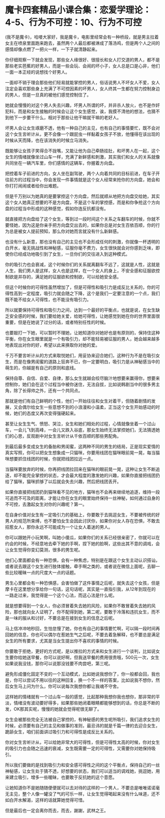 # 魔卡四套精品小课合集：恋爱学理论：4-5、行为不可控：10、行为不可控

(我不是魔卡)，哈喽大家好，我是魔卡，电影里经常会有一种桥段，就是男主拉着女主在喷泉里面跑来跑去，虽然两个人最后都被淋成了落汤鸡，但是两个人之间的感情却像点燃了一把火一样，一下子就清静起来。

你仔细观察一下就会发现，那些女人缘很好、很擅长和女人打交道的男人，都不是那些老实芭蕉的好男人，而是一些会玩、会闹的坏小子，女人总是口是心非，他们一面一本正经的说想找个好男人。

一面却不销于理会那些他们轻易就能掌控的男人，俗话说男人不坏女人不爱，女人注定会喜欢那些身上充满了不可控因素的坏男人，女人终其一生都在努力控制身边的男人，但是一旦真的被他们感觉控制住了。

她就会慢慢的对这个男人失去兴趣，坏男人所谓的坏，并非杀人放火，也不是作奸犯科，而是和女生接触的时候会让这个女生感觉，诶，我摸不清他的想法，也猜不到他下一步要干什么，相对于那些让他干嘛就干嘛的老好人。

坏男人会让女生琢磨不透，他有一种自己的主见，也有自己的事情要忙，既不会对这个女生言听计从，更不会像一个跟屁虫一样黏着女孩子不放，他懂得在该出现的时候从天而降，也在该消失的时候立马消失。

既能够让女孩子笑得合不拢嘴，又能让他为自己牵肠挂肚，和坏男人在一起，这个女生的情绪就像坐过山车一样，充满了新鲜感和刺激，其实我们和女人的关系就像共同坐在一辆汽车里，你们感情的这辆车，你握着方向盘。

把控着车子前进的方向，女人坐在副驾驶，两个人向着共同的目标前进，在车子开往前方的过程当中，你会发现一件事情就是这个女人经常来抢你的方向盘，她会和你打打闹闹或者给你出难题。

但是千万别以为她真的是要掌控这个方向盘，然后就顺从地把方向盘交给她，其实这个女人她真正想要的不是方向盘，不是这个车的掌控感，而是和你争抢这个方向盘的过程当中形成的这种感觉，假如你连反抗都没有。

就直接把方向盘给了这个女生，等到过一段时间这个关系之车翻车的时候，你就不要怪她，因为这是你亲手把方向盘交出去的，如果你总是对女生百依百顺，你的行为总是被女人提前预知，那么你对她而言就没有什么新鲜感。

也没有什么新意，那也没有自己的主见也不会形成任何的刺激，你就像一杯透明的白开水，毫无挑战性和神秘感，征服你毫不费力，女生很快就会对你感到乏味，即使你已经成功地吸引到了女生，一旦你们的交往进入到这种模式。

你的吸引力也会衰减，这个时候你们的关系就离翻车不远了，这就是人性，这就是人生，我们男人是这样，女人也是这样，在一个女人的身上，不安全感和征服欲控制欲是并存的，满足她的征服欲和控制欲，可以给她安全感。

但这个时候你的可得性虽然增加了，但是可得性和吸引力是成反比关系的，你的可得性高到一定程度，吸引力就会随之下降，这个是我们一定要注意的一个点，我们既不能不给女人可得性，也不能没有吸引力。

所以就要保持可得性和吸引力之间，达到一个最好的平衡点，也就是说，在女生缺乏安全感的时候，我们要给她关爱，给她可得性，让她感觉到她在你的世界里面很重要，但是在她说了过分的话，或者特别任性的时候。

也要敲打一下她，可以暂时不理她，让她知道你对她好也是有原则的，保持住这种平衡，你在女生眼里就是一个有吸引力，却不能轻易被征服的男人，她会越来越多地表现出对你的好，希望以此来换取你对她的爱。

千万不要言听计从的方式来取悦她们，用妥协来迎合她们，这种行为不是在吸引女生，而是在像男闺蜜的道路上狂奔不已，你一定要明白，吸引力是从神秘感当中的萌生的，你越是有自己的原则和底线。

保持自尊、自信、自爱、自律，那么女生就越会绞尽脑汁地想要来赢得你，想要来控制你，她们会在这个过程当中被你迷住，无法自拔，比如说韩剧当中的很多男主角，除了长得帅之外，还有一个共同点。

那就是他们有自己鲜明的个性，他们一开始往往和女生对着干，但随着剧情的发展，又会偶尔给女生一些意想不到的小浪漫和小温柔，正当这个女生开始感动的时候，她们的态度又再次变得强硬起来。

甚至让女生生气、愤怒、哭泣，女生和她们相处的过程，心情就像坐着一个过山车，一会儿飞到高峰，一会儿又跌入谷底，那女生始终无法掌控她们，无法猜透她们的心思，反观剧中对女生言听计从千依百顺的那些男配角。

到最后最多变成女生的备胎和男闺蜜，这两种不同的男生的结局，正是现实爱情的真实写照，你可以把女生想象成一只猫咪，你要用线团在猫咪眼前晃一晃，每当猫咪想要抓住线团的时候，你就把线团拉远一点。

当猫咪要放弃的时候，你再把线团拉回来在猫咪的眼前晃一晃，这种让女生不断追逐，却不能完全掌控的状态，才会最大程度的激发她的兴趣，如果你直接把线团扔给了猫咪，猫咪抓够了以后就会失去兴趣，然后把线团丢开。

如果你直接把线团扔到猫咪看不见的地方，猫咪也不会再来继续地追逐，维持一段可追而不可及的距离，才能让你在女生的眼里始终保持一丝神秘，如何通过自身的不可控，去激起女生对你的兴趣呢？第一。

在自身价值对女生有一定吸引力的基础上，你要敢于去挑逗女生，不要被传统的好男人的规范所束缚，也不要怕女生会因此讨厌你，如果你对女人存在恐惧，不敢去招惹女人，那你永远不可能成为一个让女人着迷的男人。

你可以跟她开小玩笑啊，叫她小傻瓜，如果你们的关系已经很亲密了，你就可以在约会的时候，不经意地去牵下她的手啊，捏下她的脸啊，这些出其不意的调戏，会让女生觉得你变幻莫测，很多的男生呢。

他们心里面都会有一种恐惧，会有一种焦虑，特别是在跟这个女生主动认识搭讪，或者说去跟这个女生进行肢体接触，牵手啊之类的，或者说在微信上面呢，去聊一些比较暧昧一点的尺度大一点的话题。

男生心里都会有一种恐惧感，会害怕做了这件事情之后呢，就失去这个女孩，但是摩卡在这里想分享给你一句话，这句话呢，其实是一直指引我，从12年到现在的一路走过来，我觉得是一个这个心法，而这心法是什么呢。

就是想要得到一个女人，你必须冒着失去她的风险，如果你不敢冒着失去她的风险，那也就向女人证明了，你不配得到她，第二呢，要敢于冷落和违抗女生，而不是一味的服从和讨好，不要总是在接到女生的信息之后呢。

马上信冲冲地秒回，生怕怠慢了她，你也有自己的事情要忙啊，可以隔一段时间再回她的信息，你也可以偶尔在惹她生气之后呢，不要去着急解释，也不要总是满足女生的所有要求，尤其是当女生提出你不喜欢的事情的时候。

你要敢于拒绝，更好的方式呢，是以推拉的方式来和女生进行一个谈判，比如说女生要你给她送早餐，你可以说好啊，但我送早餐的费用很贵哦，500元一次，女生如果说我没钱，那你可以说那没钱要不肉尝吧，第三呢。

避免形成僵化固定不变的一个互动模式，比如她说我想你了，你一般都会回，我也是，你可以尝试不用以往的这种回复，换一个不一样的答案，比如说我不想你，然后女生马上问为什么，你可以说每次我想你都让我魂不守舍。

这样她的情绪就有一个过山车一般的感觉，比起那种我想你我也想你，那非常的平淡，情绪没有波动要好得多，如果那些她闭着眼睛都能够想到的话，你总是不断的发，OK那其实呢，慢慢的她就会觉得呢很无聊了。

女生会被那些完全无法被自己掌控的，有神秘感的男生呢所吸引，我们追求女生的时候，必须要有自己的主见和做事的准则，最忌讳的就是千篇一律的去迎合女生，跪舔女生，咱们前面讲过吸引力和可得性是成反比关系的。

你对女生言听计从，可以给她非常大的可得性，但是可得性太高的时候，你对女生的吸引力也会随之迅速的衰减，女生既需要一定的可得性，又需要你对她保持吸引。

所以我们要做的是找到吸引力和安全感可得性之间的这个平衡点，保持自己的一丝神秘感，让女生处于猜不透，好想要的状态，我们可以适当的调戏她，挑逗她，用来建立吸引，增多一些暧昧，也要敢于反抗她的这个意愿。

让她知道你不是她随随便便就可以去对待的这样的一个男人，不要总是唯唯诺诺毫无主见，整个人像一罐没了气的可乐一样，让女生觉得喝起来没有什么味道，还不如白开水解渴，这样的话就算她觉得可惜。

但是最后也一定会离你而去，而去，謝謝，武林之王。